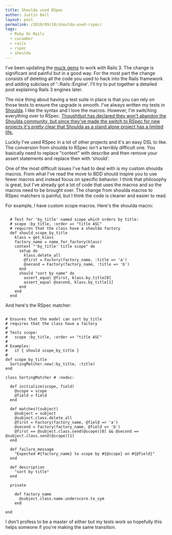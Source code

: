 ```yaml
---
title: Shoulda used RSpec
author: Justin Ball
layout: post
permalink: /2010/09/18/shoulda-used-rspec/
tags:
  - Ruby On Rails
  - cucumber
  - rails
  - rspec
  - shoulda
---
```


I've been updating the <a href="http://github.com/tatemae">muck gems</a> to work with Rails 3. The change is significant and painful but in a good way. For the most part the change consists of deleting all the code you used to hack into the Rails framework and adding subclass of '::Rails::Engine'. I'll try to put together a detailed post explaining Rails 3 engines later.

The nice thing about having a test suite in place is that you can rely on those tests to ensure the upgrade is smooth. I've always written my tests in <a href="http://github.com/thoughtbot/shoulda">Shoulda</a>. I like the syntax and I love the macros. However, I'm switching everything over to RSpec. <a href="http://robots.thoughtbot.com/post/731871832/this-should-change-your-mind">Thoughtbot has declared they won't abandon the Shoulda community, but since they've made the switch to RSpec for new projects it's pretty clear that Shoulda as a stand alone project has a limited life.</a>

Luckily I've used RSpec in a lot of other projects and it's an easy DSL to like. The conversion from shoulda to RSpec isn't a terribly difficult one. You basically need to replace "context" with describe and then remove your assert statements and replace then with 'should'.

One of the most difficult issues I've had to deal with is my custom shoulda macros. From what I've read the move to BDD should inspire you to use fewer macros and instead focus on specific behavior. I think that philosophy is great, but I've already got a lot of code that uses the macros and so the macros need to be brought over. The change from shoulda macros to RSpec matchers is painful, but I think the code is cleaner and easier to read.

For example, I have custom scope macros. Here's the shoulda macro:

<pre><code class="ruby">
  # Test for 'by_title' named scope which orders by title:
  # scope :by_title, :order => "title ASC"
  # requires that the class have a shoulda factory
  def should_scope_by_title
    klass = get_klass
    factory_name = name_for_factory(klass)
    context "'by_title' title scope" do
      setup do
        klass.delete_all
        @first = Factory(factory_name, :title => 'a')
        @second = Factory(factory_name, :title => 'b')
      end
      should "sort by name" do
        assert_equal @first, klass.by_title[0]
        assert_equal @second, klass.by_title[1]
      end
    end
  end
</pre></code>

And here's the RSpec matcher:

<pre><code class="ruby">
# Ensures that the model can sort by_title
# requires that the class have a factory
#
# Tests scope:
#   scope :by_title, :order => "title ASC"
#
# Examples:
#   it { should scope_by_title }
#
def scope_by_title
  SortingMatcher.new(:by_title, :title)
end

class SortingMatcher # :nodoc:

  def initialize(scope, field)
    @scope = scope
    @field = field
  end

  def matches?(subject)
    @subject = subject
    @subject.class.delete_all
    @first = Factory(factory_name, @field => 'a')
    @second = Factory(factory_name, @field => 'b')
    @first == @subject.class.send(@scope)[0] && @second == @subject.class.send(@scope)[1]
  end

  def failure_message
    "Expected #{factory_name} to scope by #{@scope} on #{@field}"
  end

  def description
    "sort by title"
  end

  private

    def factory_name
      @subject.class.name.underscore.to_sym
    end

end
</pre></code>

I don't profess to be a master of either but my tests work so hopefully this helps someone if you're making the same transition.
